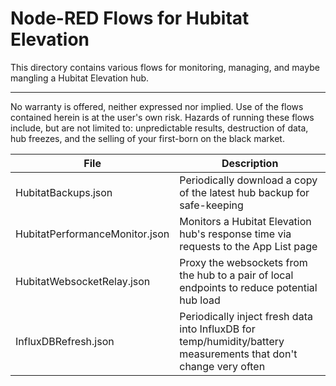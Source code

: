 # Node-RED Flows for Hubitat Elevation

This directory contains various flows for monitoring, managing, and maybe mangling a Hubitat Elevation hub.
***
No warranty is offered, neither expressed nor implied.  Use of the flows contained herein is at the user's own risk.  Hazards of running these flows include, but are not limited to: unpredictable results, destruction of data, hub freezes, and the selling of your first-born on the black market.

| File | Description |
| ------ | ------ |
| HubitatBackups.json            | Periodically download a copy of the latest hub backup for safe-keeping |
| HubitatPerformanceMonitor.json | Monitors a Hubitat Elevation hub's response time via requests to the App List page |
| HubitatWebsocketRelay.json     | Proxy the websockets from the hub to a pair of local endpoints to reduce potential hub load |
| InfluxDBRefresh.json           | Periodically inject fresh data into InfluxDB for temp/humidity/battery measurements that don't change very often |
